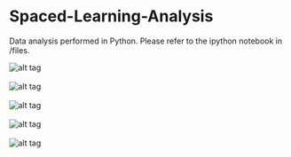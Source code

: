 # Spaced-Learning-Analysis

Data analysis performed in Python. Please refer to the ipython notebook in /files.

![alt tag](http://studio2394.com/slearn.png)<br/><br/>
![alt tag](http://studio2394.com/slearn1.png)<br/><br/>
![alt tag](http://studio2394.com/slearn2.png)<br/><br/>
![alt tag](http://studio2394.com/slearn3.png)<br/><br/>
![alt tag](http://studio2394.com/slearn4.png)<br/><br/>

